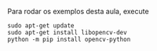 Para rodar os exemplos desta aula, execute

```
sudo apt-get update
sudo apt-get install libopencv-dev
python -m pip install opencv-python
```
